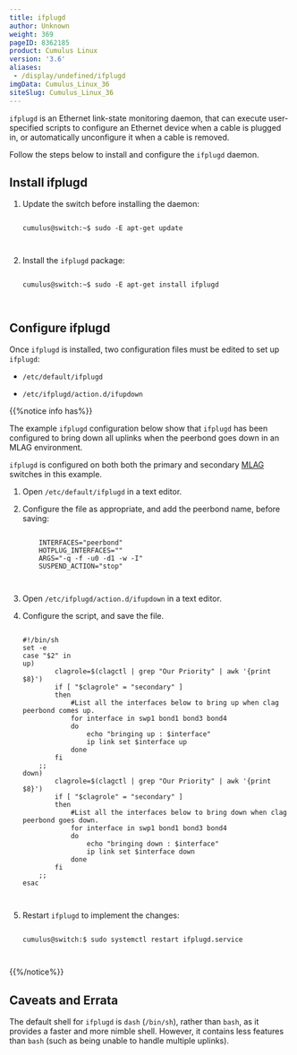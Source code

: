 ```yaml
---
title: ifplugd
author: Unknown
weight: 369
pageID: 8362185
product: Cumulus Linux
version: '3.6'
aliases:
 - /display/undefined/ifplugd
imgData: Cumulus_Linux_36
siteSlug: Cumulus_Linux_36
---
```

`ifplugd` is an Ethernet link-state monitoring daemon, that can execute
user-specified scripts to configure an Ethernet device when a cable is
plugged in, or automatically unconfigure it when a cable is removed.

Follow the steps below to install and configure the `ifplugd` daemon.

## Install ifplugd

1.  Update the switch before installing the daemon:
    
    ``` 
                       
    cumulus@switch:~$ sudo -E apt-get update
       
        
    ```

2.  Install the `ifplugd` package:
    
    ``` 
                       
    cumulus@switch:~$ sudo -E apt-get install ifplugd
       
        
    ```

## Configure ifplugd

Once `ifplugd` is installed, two configuration files must be edited to
set up `ifplugd`:

  - `/etc/default/ifplugd`

  - `/etc/ifplugd/action.d/ifupdown`

{{%notice info has%}}

The example `ifplugd` configuration below show that `ifplugd` has been
configured to bring down all uplinks when the peerbond goes down in an
MLAG environment.

<div class="confbox admonition admonition-note">

<span class="admonition-icon confluence-information-macro-icon"></span>

<div class="admonition-body">

`ifplugd` is configured on both both the primary and secondary
[MLAG](/Users/dcawley/Docs/Hugo/testDocs/content/version2/Cumulus_Linux_36//Layer_2/Virtual_Router_Redundancy_-_VRR/ifplugd/)
switches in this example.

</div>

</div>

1.  Open `/etc/default/ifplugd` in a text editor.

2.  Configure the file as appropriate, and add the peerbond name, before
    saving:
    
    ``` 
                       
        INTERFACES="peerbond"
        HOTPLUG_INTERFACES=""
        ARGS="-q -f -u0 -d1 -w -I"
        SUSPEND_ACTION="stop"
       
        
    ```

3.  Open `/etc/ifplugd/action.d/ifupdown` in a text editor.

4.  Configure the script, and save the file.
    
    ``` 
                       
    #!/bin/sh
    set -e
    case "$2" in
    up)
            clagrole=$(clagctl | grep "Our Priority" | awk '{print $8}')
            if [ "$clagrole" = "secondary" ]
            then
                #List all the interfaces below to bring up when clag peerbond comes up.
                for interface in swp1 bond1 bond3 bond4
                do
                    echo "bringing up : $interface"  
                    ip link set $interface up
                done
            fi
        ;;
    down)
            clagrole=$(clagctl | grep "Our Priority" | awk '{print $8}')
            if [ "$clagrole" = "secondary" ]
            then
                #List all the interfaces below to bring down when clag peerbond goes down.
                for interface in swp1 bond1 bond3 bond4
                do
                    echo "bringing down : $interface"
                    ip link set $interface down
                done
            fi
        ;;
    esac
       
        
    ```

5.  Restart `ifplugd` to implement the changes:
    
    ``` 
                       
    cumulus@switch:$ sudo systemctl restart ifplugd.service
       
        
    ```

{{%/notice%}}

## Caveats and Errata

The default shell for `ifplugd` is `dash` (`/bin/sh`), rather than
`bash`, as it provides a faster and more nimble shell. However, it
contains less features than `bash` (such as being unable to handle
multiple uplinks).
